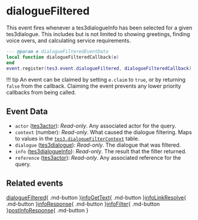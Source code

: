 # dialogueFiltered
<div class="search_terms" style="display: none">dialoguefiltered</div>

<!---
	This file is autogenerated. Do not edit this file manually. Your changes will be ignored.
	More information: https://github.com/MWSE/MWSE/tree/master/docs
-->

This event fires whenever a tes3dialogueInfo has been selected for a given tes3dialogue. This includes but is not limited to showing greetings, finding voice overs, and calculating service requirements.

```lua
--- @param e dialogueFilteredEventData
local function dialogueFilteredCallback(e)
end
event.register(tes3.event.dialogueFiltered, dialogueFilteredCallback)
```

!!! tip
	An event can be claimed by setting `e.claim` to `true`, or by returning `false` from the callback. Claiming the event prevents any lower priority callbacks from being called.

## Event Data

* `actor` ([tes3actor](../types/tes3actor.md)): *Read-only*. Any associated actor for the query.
* `context` (number): *Read-only*. What caused the dialogue filtering. Maps to values in the [`tes3.dialogueFilterContext`](https://mwse.github.io/MWSE/references/dialogue-filter-context/) table.
* `dialogue` ([tes3dialogue](../types/tes3dialogue.md)): *Read-only*. The dialogue that was filtered.
* `info` ([tes3dialogueInfo](../types/tes3dialogueInfo.md)): *Read-only*. The result that the filter returned.
* `reference` ([tes3actor](../types/tes3actor.md)): *Read-only*. Any associated reference for the query.


## Related events

[dialogueFiltered](./dialogueFiltered.md){ .md-button }[infoGetText](./infoGetText.md){ .md-button }[infoLinkResolve](./infoLinkResolve.md){ .md-button }[infoResponse](./infoResponse.md){ .md-button }[infoFilter](./infoFilter.md){ .md-button }[postInfoResponse](./postInfoResponse.md){ .md-button }

